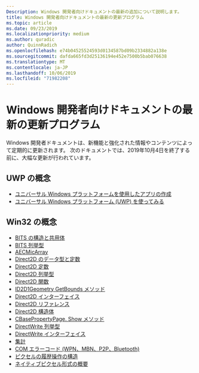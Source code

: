 ```yaml
---
Description: Windows 開発者向けドキュメントの最新の追加について説明します。
title: Windows 開発者向けドキュメントの最新の更新プログラム
ms.topic: article
ms.date: 09/23/2019
ms.localizationpriority: medium
ms.author: quradic
author: QuinnRadich
ms.openlocfilehash: e74b04525524593d0134587bd09b2334882a138e
ms.sourcegitcommit: dafda665fd3d25136194e452e7500b5bab076638
ms.translationtype: MT
ms.contentlocale: ja-JP
ms.lasthandoff: 10/06/2019
ms.locfileid: "71982208"
---
```

# <a name="latest-updates-to-the-windows-developer-docs"></a>Windows 開発者向けドキュメントの最新の更新プログラム


Windows 開発者ドキュメントは、新機能と強化された情報やコンテンツによって定期的に更新されます。 次のドキュメントでは、2019年10月4日を終了する前に、大幅な更新が行われています。


## <a name="uwp-conceptual"></a>UWP の概念

<ul>
<li><a href="https://docs.microsoft.com/windows/uwp/get-started/create-uwp-apps">ユニバーサル Windows プラットフォームを使用したアプリの作成</a></li>
<li><a href="https://docs.microsoft.com/windows/uwp/get-started/index">ユニバーサル Windows プラットフォーム (UWP) を使ってみる</a></li></ul>
</ul>



## <a name="win32-conceptual"></a>Win32 の概念

<ul>
<li><a href="https://docs.microsoft.com/windows/desktop/Bits/bits-c---structures-and-unions">BITS の構造と共用体</a></li>
<li><a href="https://docs.microsoft.com/windows/desktop/Bits/bits-enumerations">BITS 列挙型</a></li>
<li><a href="https://docs.microsoft.com/windows/desktop/CoreAudio/aecmicarray">AECMicArray</a></li>
<li><a href="https://docs.microsoft.com/windows/desktop/Direct2D/datatypes-and-constants">Direct2D のデータ型と定数</a></li>
<li><a href="https://docs.microsoft.com/windows/desktop/Direct2D/direct2d-constants">Direct2D 定数</a></li>
<li><a href="https://docs.microsoft.com/windows/desktop/Direct2D/enumerations">Direct2D 列挙型</a></li>
<li><a href="https://docs.microsoft.com/windows/desktop/Direct2D/functions">Direct2D 関数</a></li>
<li><a href="https://docs.microsoft.com/windows/desktop/Direct2D/id2d1geometry-getbounds">ID2D1Geometry GetBounds メソッド</a></li>
<li><a href="https://docs.microsoft.com/windows/desktop/Direct2D/interfaces">Direct2D インターフェイス</a></li>
<li><a href="https://docs.microsoft.com/windows/desktop/Direct2D/reference">Direct2D リファレンス</a></li>
<li><a href="https://docs.microsoft.com/windows/desktop/Direct2D/structures">Direct2D 構造体</a></li>
<li><a href="https://docs.microsoft.com/windows/desktop/DirectShow/cbasepropertypage-show">CBasePropertyPage. Show メソッド</a></li>
<li><a href="https://docs.microsoft.com/windows/desktop/DirectWrite/enumerations">DirectWrite 列挙型</a></li>
<li><a href="https://docs.microsoft.com/windows/desktop/DirectWrite/interfaces">DirectWrite インターフェイス</a></li>
<li><a href="https://docs.microsoft.com/windows/desktop/com/aggregation">集計</a></li>
<li><a href="https://docs.microsoft.com/windows/desktop/com/com-error-codes-9">COM エラーコード (WPN、MBN、P2P、Bluetooth)</a></li>
<li><a href="https://docs.microsoft.com/windows/desktop/direct3dtools/pixelhistoryoperation">ピクセルの履歴操作の構造</a></li>
<li><a href="https://docs.microsoft.com/windows/desktop/wic/-wic-codec-native-pixel-formats">ネイティブピクセル形式の概要</a></li></ul>
</ul>


